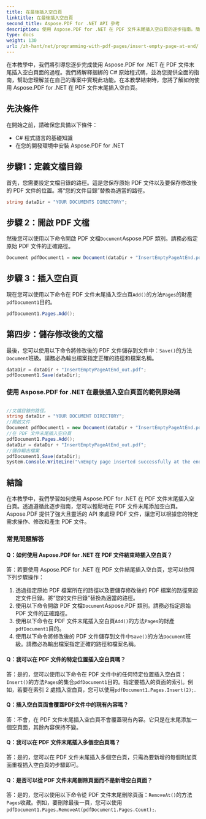 ```yaml
---
title: 在最後插入空白頁
linktitle: 在最後插入空白頁
second_title: Aspose.PDF for .NET API 參考
description: 使用 Aspose.PDF for .NET 在 PDF 文件末尾插入空白頁的逐步指南。簡單又快速！
type: docs
weight: 130
url: /zh-hant/net/programming-with-pdf-pages/insert-empty-page-at-end/
---
```

在本教學中，我們將引導您逐步完成使用 Aspose.PDF for .NET 在 PDF 文件末尾插入空白頁面的過程。我們將解釋捆綁的 C# 原始程式碼，並為您提供全面的指南，幫助您理解並在自己的專案中實現此功能。在本教學結束時，您將了解如何使用 Aspose.PDF for .NET 在 PDF 文件末尾插入空白頁。

## 先決條件
在開始之前，請確保您具備以下條件：

- C# 程式語言的基礎知識
- 在您的開發環境中安裝 Aspose.PDF for .NET

## 步驟1：定義文檔目錄
首先，您需要設定文檔目錄的路徑。這是您保存原始 PDF 文件以及要保存修改後的 PDF 文件的位置。將“您的文件目錄”替換為適當的路徑。

```csharp
string dataDir = "YOUR DOCUMENTS DIRECTORY";
```

## 步驟 2：開啟 PDF 文檔
然後您可以使用以下命令開啟 PDF 文檔`Document`Aspose.PDF 類別。請務必指定原始 PDF 文件的正確路徑。

```csharp
Document pdfDocument1 = new Document(dataDir + "InsertEmptyPageAtEnd.pdf");
```

## 步驟 3：插入空白頁
現在您可以使用以下命令在 PDF 文件末尾插入空白頁`Add()`的方法`Pages`的財產`pdfDocument1`目的。

```csharp
pdfDocument1.Pages.Add();
```

## 第四步：儲存修改後的文檔
最後，您可以使用以下命令將修改後的 PDF 文件儲存到文件中：`Save()`的方法`Document`班級。請務必為輸出檔案指定正確的路徑和檔案名稱。

```csharp
dataDir = dataDir + "InsertEmptyPageAtEnd_out.pdf";
pdfDocument1.Save(dataDir);
```

### 使用 Aspose.PDF for .NET 在最後插入空白頁面的範例原始碼 

```csharp

//文檔目錄的路徑。
string dataDir = "YOUR DOCUMENT DIRECTORY";
//開啟文件
Document pdfDocument1 = new Document(dataDir + "InsertEmptyPageAtEnd.pdf");
//在 PDF 文件末尾插入空白頁
pdfDocument1.Pages.Add();
dataDir = dataDir + "InsertEmptyPageAtEnd_out.pdf";
//儲存輸出檔案
pdfDocument1.Save(dataDir);
System.Console.WriteLine("\nEmpty page inserted successfully at the end of document.\nFile saved at " + dataDir);

```

## 結論
在本教學中，我們學習如何使用 Aspose.PDF for .NET 在 PDF 文件末尾插入空白頁。透過遵循此逐步指南，您可以輕鬆地在 PDF 文件末尾添加空白頁。 Aspose.PDF 提供了強大且靈活的 API 來處理 PDF 文件，讓您可以根據您的特定需求操作、修改和產生 PDF 文件。

### 常見問題解答

#### Q：如何使用 Aspose.PDF for .NET 在 PDF 文件結束時插入空白頁？

答：若要使用 Aspose.PDF for .NET 在 PDF 文件結尾插入空白頁，您可以依照下列步驟操作：

1. 透過指定原始 PDF 檔案所在的路徑以及要儲存修改後的 PDF 檔案的路徑來設定文件目錄。將“您的文件目錄”替換為適當的路徑。
2. 使用以下命令開啟 PDF 文檔`Document`Aspose.PDF 類別。請務必指定原始 PDF 文件的正確路徑。
3. 使用以下命令在 PDF 文件末尾插入空白頁`Add()`的方法`Pages`的財產`pdfDocument1`目的。
4. 使用以下命令將修改後的 PDF 文件儲存到文件中`Save()`的方法`Document`班級。請務必為輸出檔案指定正確的路徑和檔案名稱。

#### Q：我可以在 PDF 文件的特定位置插入空白頁嗎？

答：是的，您可以使用以下命令在 PDF 文件中的任何特定位置插入空白頁：`Insert()`的方法`Pages`的集合`pdfDocument1`目的。指定要插入的頁面的索引。例如，若要在索引 2 處插入空白頁，您可以使用`pdfDocument1.Pages.Insert(2);`.

#### Q：插入空白頁面會覆蓋PDF文件中的現有內容嗎？

答：不會，在 PDF 文件末尾插入空白頁不會覆蓋現有內容。它只是在末尾添加一個空頁面，其餘內容保持不變。

#### Q：我可以在 PDF 文件末尾插入多個空白頁嗎？

答：是的，您可以在 PDF 文件末尾插入多個空白頁，只需為要新增的每個附加頁面重複插入空白頁的步驟即可。

#### Q：是否可以從 PDF 文件末尾刪除頁面而不是新增空白頁面？

答：是的，您可以使用以下命令從 PDF 文件末尾刪除頁面：`RemoveAt()`的方法`Pages`收藏。例如，要刪除最後一頁，您可以使用`pdfDocument1.Pages.RemoveAt(pdfDocument1.Pages.Count);`.